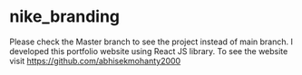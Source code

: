 # nike_branding
Please check the Master branch to see the project instead of main branch. 
I developed this portfolio website using React JS library. To see the website visit https://github.com/abhisekmohanty2000
